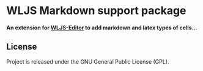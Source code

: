 # WLJS Markdown support package
**An extension for [WLJS-Editor](https://github.com/JerryI/wljs-editor) to add markdown and latex types of cells...**

## License
Project is released under the GNU General Public License (GPL).
